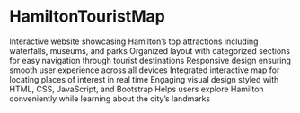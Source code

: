 # HamiltonTouristMap
<p>Interactive website showcasing Hamilton’s top attractions including waterfalls, museums, and parks
Organized layout with categorized sections for easy navigation through tourist destinations
Responsive design ensuring smooth user experience across all devices
Integrated interactive map for locating places of interest in real time
Engaging visual design styled with HTML, CSS, JavaScript, and Bootstrap
Helps users explore Hamilton conveniently while learning about the city’s landmarks</p>
